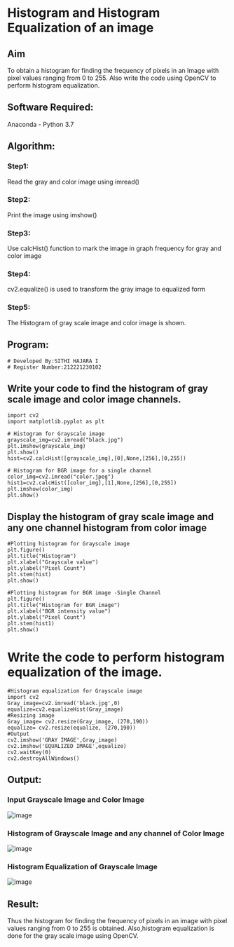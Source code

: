 # Histogram and Histogram Equalization of an image
## Aim
To obtain a histogram for finding the frequency of pixels in an Image with pixel values ranging from 0 to 255. Also write the code using OpenCV to perform histogram equalization.

## Software Required:
Anaconda - Python 3.7

## Algorithm:
### Step1:
Read the gray and color image using imread()

### Step2:
Print the image using imshow()

### Step3:
Use calcHist() function to mark the image in graph frequency for gray and color image

### Step4:
cv2.equalize() is used to transform the gray image to equalized form

### Step5:
The Histogram of gray scale image and color image is shown.

## Program:
```
# Developed By:SITHI HAJARA I
# Register Number:212221230102
```
## Write your code to find the histogram of gray scale image and color image channels.
```
import cv2
import matplotlib.pyplot as plt

# Histogram for Grayscale image
grayscale_img=cv2.imread("black.jpg")
plt.imshow(grayscale_img)
plt.show()
hist=cv2.calcHist([grayscale_img],[0],None,[256],[0,255])

# Histogram for BGR image for a single channel
color_img=cv2.imread("color.jpeg")
hist1=cv2.calcHist([color_img],[1],None,[256],[0,255])
plt.imshow(color_img)
plt.show()
```
## Display the histogram of gray scale image and any one channel histogram from color image
```
#Plotting histogram for Grayscale image
plt.figure()
plt.title("Histogram")
plt.xlabel("Grayscale value")
plt.ylabel("Pixel Count")
plt.stem(hist)
plt.show()

#Plotting histogram for BGR image -Single Channel
plt.figure()
plt.title("Histogram for BGR image")
plt.xlabel("BGR intensity value")
plt.ylabel("Pixel Count")
plt.stem(hist1)
plt.show()
```

# Write the code to perform histogram equalization of the image. 
```
#Histogram equalization for Grayscale image
import cv2
Gray_image=cv2.imread('black.jpg',0)
equalize=cv2.equalizeHist(Gray_image)
#Resizing image 
Gray_image= cv2.resize(Gray_image, (270,190))
equalize= cv2.resize(equalize, (270,190))
#Output
cv2.imshow('GRAY IMAGE',Gray_image)
cv2.imshow('EQUALIZED IMAGE',equalize)
cv2.waitKey(0)
cv2.destroyAllWindows()
```

## Output:
### Input Grayscale Image and Color Image
![image](https://user-images.githubusercontent.com/94219582/230056739-09c23f76-7f88-4e75-bbb6-48199be0e07e.png)

### Histogram of Grayscale Image and any channel of Color Image
![image](https://user-images.githubusercontent.com/94219582/230057508-b27f5709-9892-4484-9a4a-6cd3e5731b96.png)

### Histogram Equalization of Grayscale Image
![image](https://user-images.githubusercontent.com/94219582/230057687-538ad70c-5c3a-4b02-a41f-ae5eea536340.png)

## Result: 
Thus the histogram for finding the frequency of pixels in an image with pixel values ranging from 0 to 255 is obtained. Also,histogram equalization is done for the gray scale image using OpenCV.
